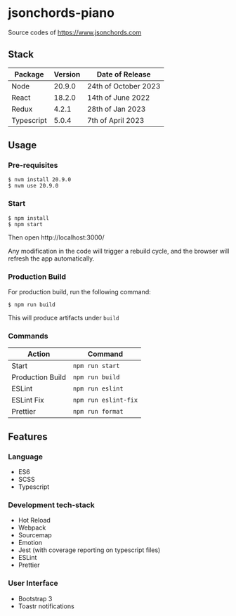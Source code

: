 # jsonchords-piano

Source codes of https://www.jsonchords.com

## Stack

| Package    | Version | Date of Release      |
| ---------- | ------- | -------------------- |
| Node       | 20.9.0  | 24th of October 2023 |
| React      | 18.2.0  | 14th of June 2022    |
| Redux      | 4.2.1   | 28th of Jan 2023     |
| Typescript | 5.0.4   | 7th of April 2023    |

## Usage

### Pre-requisites

```
$ nvm install 20.9.0
$ nvm use 20.9.0
```

### Start

```
$ npm install
$ npm start
```

Then open http://localhost:3000/

Any modification in the code will trigger a rebuild cycle, and the browser will refresh the app automatically.

### Production Build

For production build, run the following command:

```
$ npm run build
```

This will produce artifacts under `build`

### Commands

| Action           | Command              |
| ---------------- | -------------------- |
| Start            | `npm run start`      |
| Production Build | `npm run build`      |
| ESLint           | `npm run eslint`     |
| ESLint Fix       | `npm run eslint-fix` |
| Prettier         | `npm run format`     |

## Features

### Language

- ES6
- SCSS
- Typescript

### Development tech-stack

- Hot Reload
- Webpack
- Sourcemap
- Emotion
- Jest (with coverage reporting on typescript files)
- ESLint
- Prettier

### User Interface

- Bootstrap 3
- Toastr notifications
